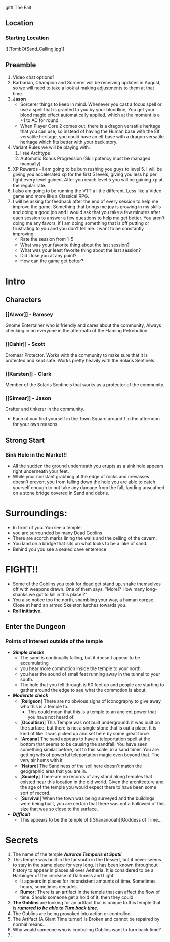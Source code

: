 git# The Fall

## Location

### **Starting Location**

![[TombOfSand_Calling.jpg]]

## Preamble

1. Video chat options?
3. Barbarian, Champion and Sorcerer will be receiving updates in August, so we will need to take a look at making adjustments to them at that time.
4. **Jason** 
   - Sorcerer things to keep in mind. Whenever you cast a focus spell or use a spell that is granted to you by your bloodline, You get your blood magic effect automatically applied, which at the moment is a +1 to AC for round.
   - When Player Core 2 comes out, there is a dragon versatile heritage that you can use, so instead of having the Human base with the Elf versatile heritage, you could have an elf base with a dragon versatile heritage which fits better with your back story.
4. Variant Rules we will be playing with.
	1. Free Archtype
	2.  Automatic Bonus Progression (Skill potency must be managed manually)
5. XP Rewards - I am going to be bum rushing you guys to level 5. I will be giving you accelerated xp for the first 5 levels, giving you less hp per fight every level gained. After you reach level 5 you will be gaining xp at the regular rate.
6. I also am going to be running the VTT a little different. Less like a Video game and more like a Classical RPG.
7. I will be asking for feedback after the end of every session to help me improve the game. Something that brings me joy is growing in my skills and doing a good job and I would ask that you take a few minutes after each session to answer a few questions to help me get better. You aren't doing me any favors, if I am doing something that is off putting or frustrating to you and you don't tell me. I want to be constantly improving.
    - Rate the session from 1-5
    - What was your favorite thing about the last session?
    - What was your least favorite thing about the last session?
    - Did I lose you at any point?
    - How can the game get better?
 
# Intro

## Characters
### [[Alwor]] - Ramsey
Gnome Entertainer who is friendly and cares about the community, Always checking in on everyone in the aftermath of the Flaming Retrobution
### [[Cahir]] - Scott
Dromaar Protector. Works with the community to make sure that it is protected and kept safe. Works pretty heavily with the Solaris Sentinels
### [[Karsten]] - Clark
Member of the Solaris Sentinels that works as a protector of the community.
### [[Simear]] - Jason
Crafter and tinkerer in the community.

- Each of you find yourself in the Town Square around 1 in the afternoon for your own reasons.

## Strong Start
### Sink Hole in the Market!!
- All the sudden the ground underneath you erupts as a sink hole appears right underneath your feet.
- While your constant grabbing at the edge of rocks and crevasses doesn't prevent you from falling down the hole you are able to catch yourself enough to not take any damage from the fall, landing unscathed on a stone bridge covered in Sand and debris.

# Surroundings:
  - In front of you. You see a temple.
  - you are surrounded by many Dead Goblins
  - There are scorch marks lining the walls and the ceiling of the cavern.
  - You land on a bridge that sits on what looks to be a lake of sand.
  - Behind you you see a sealed cave enterence

# FIGHT!!
- Some of the Goblins you took for dead get stand up, shake themselves off with weapons drawn. One of them says, "More!? How many long-shanks we got to kill in this place!?"
- You also notice too the north, shambling your way, a human corpse. Close at hand an armed Skeleton lurches towards you.
- **Roll initiative.**

## Enter the Dungeon

### Points of interest outside of the temple

- ***Simple checks***
    - The sand is continually falling, but it doesn't appear to be accumulating
    - you hear more commotion inside the temple to your north.
    - you hear the sound of small feet running away in the tunnel to your south.
    - The hole that you fell through is 60 feet up and people are starting to gather around the edge to see what the commotion is about.
- ***Moderate check***
    - [**Religeon**] There are no obvious signs of iconography to give away who this is a temple to.
        - This could mean that this is a temple to an ancient power that you have not heard of.
    - [**Occultism**] This Temple was not built underground. it was built on the surface, but there is not a single stone that is out a place. It is kind of like it was picked up and set here by some great force
    - [**Arcana**] The sand appears to have a teleportation spell at the bottom that seems to be causing the sandfall. You have seen something similar before, not to this scale, in a sand timer. You are getting wifs of powerful teleportation magic even beyond that. The very air hums with it.
    - [**Nature**] The Sandiness of the soil here doesn't match the geographic area that you are in.
    - [**Society**] There are no records of any stand along temples that existed near this location in the old world. Given the architecture and the age of the temple you would expect there to have been some sort of record.
    - [**Survival**] When the town was being surveyed and the buildings were being built, you are certain that there was not a hollowed of this size that was so close to the surface.
- ***Difficult***
    - This appears to be the temple of [[Shananooah]]Goddess of Time...

# Secrets

1. The name of the temple ***Aurorae Temporis et Spatii***
2. This temple was built in the far south in the Dessert, but it never seems to stay in the same place for very long. It has been known throughout history to appear in places all over Aetheria. It is considered to be a Harbinger of the increase of Darkness and Light.
	- It appears in places for inconsistent amounts of time. Sometimes hours, sometimes decades.
	- **Rumor:** There is an artifact in the temple that can affect the flow of time. Should someone get a hold of it, then they could 
3. **The Goblins** are looking for an artifact that is unique to this temple that is ***rumored to be able to Turn back time.***
4. The Goblins are being provoked into action or controlled.
5. The Artifact (A Giant Time turner) is Broken and cannot be repaired by normal means. 
6. Why would someone who is controling Goblins want to turn back time?
7. 